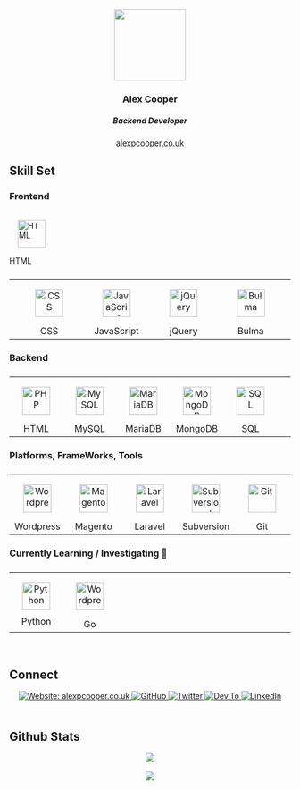 <div align="center">
   <img src="https://alexpcooper.co.uk/wp-content/themes/alexpcooper/images/alex-cooper-128.png" align="center" height="128" width="128" />
</div>

<div align="center">
   <h3>Alex Cooper</h3>
   <h5>Backend Developer</h5>
   <a href="https://alexpcooper.co.uk/" target="_blank">alexpcooper.co.uk</a> 
</div> 


<h2>Skill Set</h2>


<h3>Frontend</h3>

<table width="100%">
   <tbody style="display: block">
     <tr style="display: block;>
       <td width="20%" align="center">
         <img style="margin: 15px" src="https://alexpcooper.co.uk/assets/skill-icons/html5.svg" alt="HTML" height="50" />
         <br />HTML
       </td>
       <td width="20%" align="center">
         <img style="margin: 15px" src="https://alexpcooper.co.uk/assets/skill-icons/css.svg" alt="CSS" height="50" />
         <br />CSS
       </td>
       <td width="20%" align="center">
         <img style="margin: 15px" src="https://alexpcooper.co.uk/assets/skill-icons/javascript.svg" alt="JavaScript" height="50" />
         <br />JavaScript
       </td>
       <td width="20%" align="center">
         <img style="margin: 15px" src="https://alexpcooper.co.uk/assets/skill-icons/jquery.svg" alt="jQuery" height="50" />
         <br />jQuery
       </td>
       <td width="20%" align="center">
         <img style="margin: 15px" src="https://alexpcooper.co.uk/assets/skill-icons/bulma.svg" alt="Bulma" height="50" />
         <br />Bulma
       </td>
     </tr>
   </tbody>
</table>


<h3>Backend</h3>

<table width="100%">
  <tbody style="display: block">
     <tr style="display: block">
       <td width="20%" align="center">
         <img style="margin: 15px" src="https://alexpcooper.co.uk/assets/skill-icons/php.svg" alt="PHP" height="50" />
         <br />HTML
       </td>
       <td width="20%" align="center">
         <img style="margin: 15px" src="https://alexpcooper.co.uk/assets/skill-icons/mysql.svg" alt="MySQL" height="50" />
         <br />MySQL
       </td>
       <td width="20%" align="center">
         <img style="margin: 15px" src="https://alexpcooper.co.uk/assets/skill-icons/mariadb.svg" alt="MariaDB" height="50" />
         <br />MariaDB
       </td>
       <td width="20%" align="center">
         <img style="margin: 15px" src="https://alexpcooper.co.uk/assets/skill-icons/mongodb.svg" alt="MongoDB" height="50" />
         <br />MongoDB
       </td>
       <td width="20%" align="center">
         <img style="margin: 15px" src="https://alexpcooper.co.uk/assets/skill-icons/sql-code.svg" alt="SQL" height="50" />
         <br />SQL
       </td>
      </tr>
   </tbody>
</table>



<h3>Platforms, FrameWorks, Tools</h3>
    

<table width="100%">
   <tbody style="display: block">
     <tr>
       <td width="20%" align="center">
         <img style="margin: 15px" src="https://alexpcooper.co.uk/assets/skill-icons/wordpress.svg" alt="Wordpress" height="50" />
         <br />Wordpress
       </td>
       <td width="20%" align="center">
         <img style="margin: 15px" src="https://alexpcooper.co.uk/assets/skill-icons/magento.svg" alt="Magento" height="50" />
         <br />Magento
       </td>
       <td width="20%" align="center">
         <img style="margin: 15px" src="https://alexpcooper.co.uk/assets/skill-icons/laravel.svg" alt="Laravel" height="50" />
         <br />Laravel
       </td>
       <td width="20%" align="center">
         <img style="margin: 15px" src="https://alexpcooper.co.uk/assets/skill-icons/subversion.svg" alt="Subversion / SVN" height="50" />
         <br />Subversion
       </td>
       <td width="20%" align="center">
         <img style="margin: 15px" src="https://alexpcooper.co.uk/assets/skill-icons/git.svg" alt="Git" height="50" />
         <br />Git
       </td>
      </tr>
   </tbody>
</table>


<h3>Currently Learning / Investigating 🌱 </h3>


<table width="100%">
   <tbody style="display: block">
     <tr style="display: block">
       <td width="50%" align="center">
         <img style="margin: 10px" src="https://alexpcooper.co.uk/assets/skill-icons/python.svg" alt="Python" height="50" /> 
         <br />Python
       </td>
       <td width="50%" align="center">
         <img style="margin: 15px" src="https://alexpcooper.co.uk/assets/skill-icons/go.svg" alt="Wordpress" height="50" />
         <br />Go
       </td>
     </tr>
   </tbody>
</table>


<br/>  


<h2>Connect</h2>

<div align="center">

  <a href="https://alexpcooper.co.uk" target="_blank">
    <img src="https://img.shields.io/badge/website-alexpcooper.co.uk-green?&style=for-the-badge" alt="Website: alexpcooper.co.uk" style="margin-bottom: 5px;" />
  </a>

  <a href="https://github.com/alexpcooper" target="_blank">
    <img src="https://img.shields.io/badge/github-%2324292e.svg?&style=for-the-badge&logo=github&logoColor=white" alt="GitHub" style="margin-bottom: 5px;" />
  </a>

  <a href="https://twitter.com/alexpcooper" target="_blank">
    <img src="https://img.shields.io/badge/twitter-%2300acee.svg?&style=for-the-badge&logo=twitter&logoColor=white" alt="Twitter" style="margin-bottom: 5px;" />
  </a>

  <a href="https://dev.to/alexpcooper" target="_blank">
    <img src="https://img.shields.io/badge/dev.to-%2308090A.svg?&style=for-the-badge&logo=dev.to&logoColor=white" alt="Dev.To" style="margin-bottom: 5px;" />
  </a>

  <a href="https://linkedin.com/in/alexpcooper" target="_blank">
    <img src="https://img.shields.io/badge/linkedin-%231E77B5.svg?&style=for-the-badge&logo=linkedin&logoColor=white" alt="LinkedIn" style="margin-bottom: 5px;" />
  </a>  

</div>  
  

<br/>  


<h2>Github Stats</h2>

<div align="center"><img src="https://github-readme-stats.vercel.app/api?username=alexpcooper&show_icons=true&count_private=true&hide_border=true" align="center" /></div>  

  

<br/>  

<div align="center">
   <a href="https://www.buymeacoffee.com/alexpcooper" target="_blank" style="display: inline-block;">
       <img
           src="https://img.shields.io/badge/Donate-Buy%20Me%20A%20Coffee-orange.svg?style=flat-square" 
           align="center"
       />
   </a>
</div>
